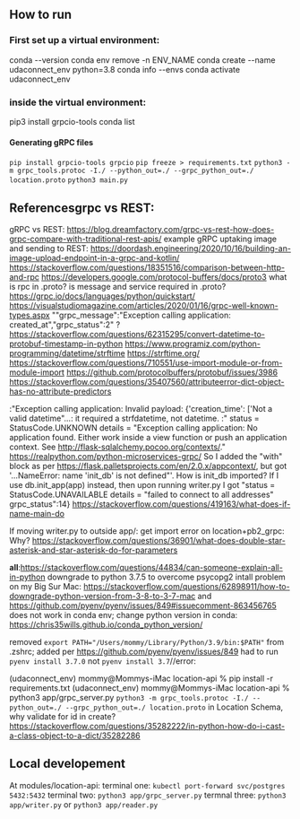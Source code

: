 ## How to run
### First set up a virtual environment:
conda --version 
conda env remove -n ENV_NAME
conda create --name udaconnect_env python=3.8
conda info --envs
conda activate udaconnect_env
### inside the virtual environment:
pip3 install grpcio-tools
conda list
#### Generating gRPC files
`pip install grpcio-tools grpcio`
`pip freeze > requirements.txt`
`python3 -m grpc_tools.protoc -I./ --python_out=./ --grpc_python_out=./ location.proto`
`python3 main.py`

## Referencesgrpc vs REST:
gRPC vs REST: https://blog.dreamfactory.com/grpc-vs-rest-how-does-grpc-compare-with-traditional-rest-apis/
example gRPC uptaking image and sending to REST: https://doordash.engineering/2020/10/16/building-an-image-upload-endpoint-in-a-grpc-and-kotlin/
https://stackoverflow.com/questions/18351516/comparison-between-http-and-rpc
https://developers.google.com/protocol-buffers/docs/proto3
what is rpc in .proto?
is message and service required in .proto?
https://grpc.io/docs/languages/python/quickstart/
https://visualstudiomagazine.com/articles/2020/01/16/grpc-well-known-types.aspx
""grpc_message":"Exception calling application: created_at","grpc_status":2" ?
https://stackoverflow.com/questions/62315295/convert-datetime-to-protobuf-timestamp-in-python
https://www.programiz.com/python-programming/datetime/strftime
https://strftime.org/
https://stackoverflow.com/questions/710551/use-import-module-or-from-module-import
https://github.com/protocolbuffers/protobuf/issues/3986
https://stackoverflow.com/questions/35407560/attributeerror-dict-object-has-no-attribute-predictors

:"Exception calling application: Invalid payload: {'creation_time': ['Not a valid datetime"...: it required a strfdatetime, not datetime.
:"	status = StatusCode.UNKNOWN
	details = "Exception calling application: No application found. Either work inside a view function or push an application context. See http://flask-sqlalchemy.pocoo.org/contexts/."
https://realpython.com/python-microservices-grpc/
So I added the "with" block as per https://flask.palletsprojects.com/en/2.0.x/appcontext/, but got '...NameError: name 'init_db' is not defined"'. How is init_db imported? If I use db.init_app(app) instead, then upon running writer.py I got "status = StatusCode.UNAVAILABLE details = "failed to connect to all addresses" grpc_status":14}
https://stackoverflow.com/questions/419163/what-does-if-name-main-do

If moving writer.py to outside app/: get import error on location+pb2_grpc: Why?
https://stackoverflow.com/questions/36901/what-does-double-star-asterisk-and-star-asterisk-do-for-parameters

__all__:https://stackoverflow.com/questions/44834/can-someone-explain-all-in-python
downgrade to python 3.7.5 to overcome psycopg2 intall problem on my Big Sur Mac: https://stackoverflow.com/questions/62898911/how-to-downgrade-python-version-from-3-8-to-3-7-mac
and https://github.com/pyenv/pyenv/issues/849#issuecomment-863456765 does not work in conda env; 
change python version in conda: https://chris35wills.github.io/conda_python_version/

removed `export PATH="/Users/mommy/Library/Python/3.9/bin:$PATH"` from .zshrc; added per https://github.com/pyenv/pyenv/issues/849
had to run `pyenv install 3.7.0` not  `pyenv install 3.7`//error:

(udaconnect_env) mommy@Mommys-iMac location-api % pip install -r requirements.txt
(udaconnect_env) mommy@Mommys-iMac location-api % python3 app/grpc_server.py
`python3 -m grpc_tools.protoc -I./ --python_out=./ --grpc_python_out=./ location.proto`
in Location Schema, why validate for id in create?
https://stackoverflow.com/questions/35282222/in-python-how-do-i-cast-a-class-object-to-a-dict/35282286

## Local developement
At modules/location-api:
terminal one: `kubectl port-forward svc/postgres 5432:5432`
terminal two: `python3 app/grpc_server.py`
termnal three: `python3 app/writer.py` or `python3 app/reader.py` 